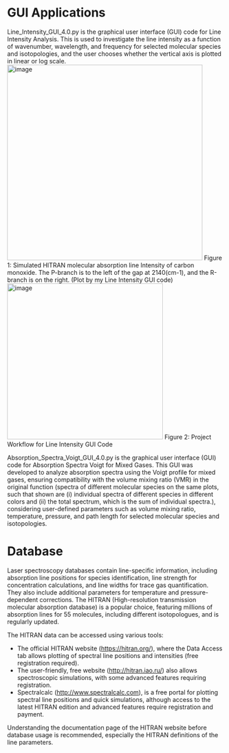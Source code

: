 # GUI Applications

Line_Intensity_GUI_4.0.py is the graphical user interface (GUI) code for Line Intensity Analysis. This is used to investigate the line intensity as a function of wavenumber, wavelength, and frequency for selected molecular species and isotopologies, and the user chooses whether the vertical axis is plotted in linear or log scale.
<img width="454" alt="image" src="https://github.com/LIU0611/Msc_Thesis_GUI/assets/80951587/1473599e-1f77-4744-9dc8-d1f0fc768dc7">
Figure 1: Simulated HITRAN molecular absorption line Intensity of carbon monoxide. The P-branch is to the left of the gap at 2140(cm-1), and the R-branch is on the right. (Plot by my Line Intensity GUI code)
<img width="362" alt="image" src="https://github.com/LIU0611/Msc_Thesis_GUI/assets/80951587/a8169136-0937-4364-a292-787783f07af3">
Figure 2: Project Workflow for Line Intensity GUI Code

Absorption_Spectra_Voigt_GUI_4.0.py is the graphical user interface (GUI) code for Absorption Spectra Voigt for Mixed Gases. This GUI was developed to analyze absorption spectra using the Voigt profile for mixed gases, ensuring compatibility with the volume mixing ratio (VMR) in the original function (spectra of different molecular species on the same plots, such that shown are (i) individual spectra of different species in different colors and (ii) the total spectrum, which is the sum of individual spectra.), considering user-defined parameters such as volume mixing ratio, temperature, pressure, and path length for selected molecular species and isotopologies.

# Database

Laser spectroscopy databases contain line-specific information, including absorption line positions for species identification, line strength for concentration calculations, and line widths for trace gas quantification. They also include additional parameters for temperature and pressure-dependent corrections. The HITRAN (High-resolution transmission molecular absorption database) is a popular choice, featuring millions of absorption lines for 55 molecules, including different isotopologues, and is regularly updated.

The HITRAN data can be accessed using various tools:
  - The official HITRAN website (https://hitran.org/), where the Data Access tab allows plotting of spectral line positions and intensities (free registration required).
  - The user-friendly, free website (http://hitran.iao.ru/) also allows spectroscopic simulations, with some advanced features requiring registration.
  - Spectralcalc (http://www.spectralcalc.com), is a free portal for plotting spectral line positions and quick simulations, although access to the latest HITRAN edition and advanced features require registration and payment.

Understanding the documentation page of the HITRAN website before database usage is recommended, especially the HITRAN definitions of the line parameters.


